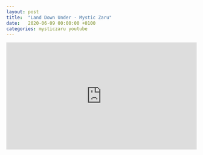 ```yaml
---
layout: post
title:  "Land Down Under - Mystic Zaru"
date:   2020-06-09 00:00:00 +0100
categories: mysticzaru youtube
---
```

<style>.embed-container { position: relative; padding-bottom: 56.25%; height: 0; overflow: hidden; max-width: 100%; } .embed-container iframe, .embed-container object, .embed-container embed { position: absolute; top: 0; left: 0; width: 100%; height: 100%; }</style><div class='embed-container'><iframe src='https://www.youtube.com/embed/AWEwF0PGTmI' frameborder='0' allowfullscreen></iframe></div>
